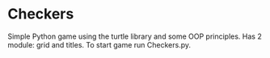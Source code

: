 # Checkers
Simple Python game using the turtle library and some OOP principles. Has 2 module: grid and titles. 
To start game run Checkers.py. 
